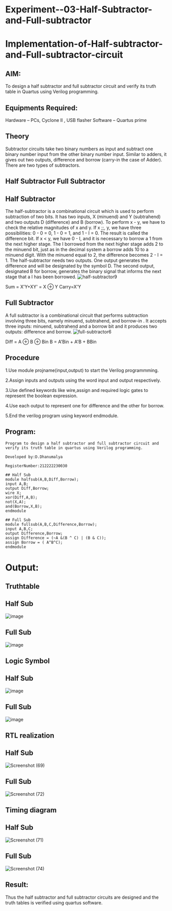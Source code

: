 # Experiment--03-Half-Subtractor-and-Full-subtractor
# Implementation-of-Half-subtractor-and-Full-subtractor-circuit
## AIM:

To design a half subtractor and full subtractor circuit and verify its truth table in Quartus using Verilog programming.

## Equipments Required:
 Hardware – PCs, Cyclone II , USB flasher
 Software – Quartus prime
## Theory
Subtractor circuits take two binary numbers as input and subtract one binary number input from the other binary number input. Similar to adders, it gives out two outputs, difference and borrow (carry-in the case of Adder). There are two types of subtractors.

## Half Subtractor Full Subtractor
## Half Subtractor
The half-subtractor is a combinational circuit which is used to perform subtraction of two bits. It has two inputs, X (minuend) and Y (subtrahend) and two outputs D (difference) and B (borrow). To perform x - y, we have to check the relative magnitudes of x and y. If x ;;, y, we have three possibilities: 0 - 0 = 0, 1 - 0 = 1, and 1 - I = 0. The result is called the difference bit. If x < y, we have 0 - I, and it is necessary to borrow a 1 from the next higher stage. The I borrowed from the next higher stage adds 2 to the minuend bit, just as in the decimal system a borrow adds 10 to a minuend digit. With the minuend equal to 2, the difference becomes 2 - I = 1. The half-subtractor needs two outputs. One output generates the difference and will be designated by the symbol D. The second output, designated B for borrow, generates the binary signal that informs the next stage that a I has been borrowed.
![half-subtractor9](https://user-images.githubusercontent.com/36288975/166112538-58c3bc7c-ee5d-4e6a-ac8d-8e8328efe27a.png)


Sum = X'Y+XY' = X ⊕ Y
Carry=X'Y

## Full Subtractor
A full subtractor is a combinational circuit that performs subtraction involving three bits, namely minuend, subtrahend, and borrow-in . It accepts three inputs: minuend, subtrahend and a borrow bit and it produces two outputs: difference and borrow. 
![full-subtractor6](https://user-images.githubusercontent.com/36288975/166112541-24c68359-3de8-4674-ae22-8272ffc385ed.png)


Diff = A ⊕ B ⊕ Bin B = A'Bin + A'B + BBin

## Procedure

1.Use module projname(input,output) to start the Verilog programmming.

2.Assign inputs and outputs using the word input and output respectively.

3.Use defined keywords like wire,assign and required logic gates to represent the boolean expression.

4.Use each output to represent one for difference and the other for borrow.

5.End the verilog program using keyword endmodule.

## Program:
```
Program to design a half subtractor and full subtractor circuit and verify its truth table in quartus using Verilog programming.

Developed by:D.Dhanumalya

RegisterNumber:212222230030

## Half Sub
module halfsub(A,B,Diff,Borrow);
input A,B;
output Diff,Borrow;
wire X;
xor(Diff,A,B);
not(X,A);
and(Borrow,X,B);
endmodule

## Full Sub
module fullsub(A,B,C,Difference,Borrow);
input A,B,C;
output Difference,Borrow;
assign Difference = (~A &(B ^ C) | (B & C));
assign Borrow = ( A^B^C);
endmodule
```
 
# Output:

## Truthtable
## Half Sub
![image](https://user-images.githubusercontent.com/119218812/229308006-65308877-9b05-47c9-9867-c85e95cbe3d2.png)
## Full Sub
![image](https://user-images.githubusercontent.com/119218812/229308018-52b220ab-df95-4dc4-8a0d-7d02c3878e28.png)

##  Logic Symbol
## Half Sub
![image](https://user-images.githubusercontent.com/119218812/229308035-e43800ec-96b1-4ad8-b774-3f4c41fb42af.png)
## Full Sub
![image](https://user-images.githubusercontent.com/119218812/229308046-a6bcef09-1c75-4ede-a597-d544aa521f37.png)

##  RTL realization
## Half Sub
![Screenshot (69)](https://user-images.githubusercontent.com/119218812/229308130-d0f06b61-35b6-4bb3-955f-e1e7b655e531.png)

## Full Sub
![Screenshot (72)](https://user-images.githubusercontent.com/119218812/229308136-e0151e46-a774-4df2-9f9b-6e429904d12f.png)

## Timing diagram 
## Half Sub
![Screenshot (71)](https://user-images.githubusercontent.com/119218812/229308144-8ded40ee-f242-4722-a215-87454520b44a.png)

## Full Sub
![Screenshot (74)](https://user-images.githubusercontent.com/119218812/229308151-15202fb0-4f40-4c89-b373-bbdf20aa0abb.png)

## Result:

Thus the half subtractor and full subtractor circuits are designed and the truth tables is verified using quartus software.
